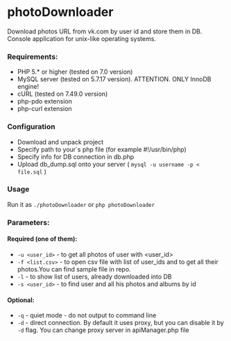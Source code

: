 # photoDownloader
Download photos URL from vk.com by user id and store them in DB.
Console application for unix-like operating systems.

### Requirements:
* PHP 5.* or higher (tested on 7.0 version)
* MySQL server (tested on 5.7.17 version). ATTENTION. ONLY InnoDB engine!
* cURL (tested on 7.49.0 version)
* php-pdo extension
* php-curl extension

### Configuration
* Download and unpack project
* Specify path to your`s php file (for example #!/usr/bin/php)
* Specify info for DB connection in db.php
* Upload db_dump.sql onto your server ( `mysql -u username -p < file.sql` )

### Usage
Run it as `./photoDownloader` or `php photoDownloader`

### Parameters:
#### Required (one of them):
* `-u <user_id>` - to get all photos of user with <user_id>
* `-f <list.csv>` - to open csv file with list of user_ids and to get all their photos.You can find sample file in repo.
* `-l` - to show list of users, already downloaded into DB
* `-s <user_id>` - to find user and all his photos and albums by id
#### Optional:
* `-q` - quiet mode - do not output to command line
* `-d` - direct connection. By default it uses proxy, but you can disable it by `-d` flag. You can change proxy server in apiManager.php file
